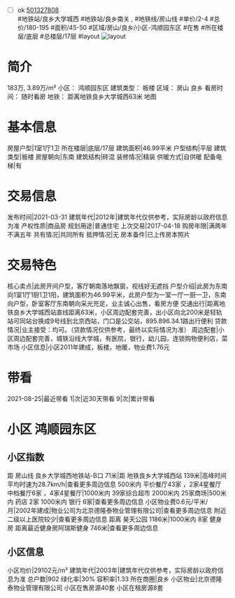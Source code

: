 - [ ] ok [501327808](https://bj.5i5j.com/ershoufang/501327808.html)  
 #地铁站/良乡大学城西 #地铁站/良乡南关 ,  #地铁线/房山线
#单价/2-4 #总价/180-195 #面积/45-50   #区域/房山/良乡/小区-鸿顺园东区 #在售 #所在楼层/底层 #总楼层/17层 #layout 
![layout](http://image2a.5i5j.com/bdir/layout/416096.jpg_P5.jpg) 
# 简介 
 183万,  3.89万/m² 
小区： 鸿顺园东区
建筑类型： 板楼
区域： 房山 良乡
看房时间： 随时看房
地铁： 距离地铁良乡大学城西63米 地图
# 基本信息 
 房屋户型|1室1厅1卫
所在楼层|底层/17层
建筑面积|46.99平米
户型结构|平层
建筑类型|板楼
房屋朝向|东南
建筑结构|砖混
装修情况|精装
供暖方式|自供暖
配备电梯|有
# 交易信息 
 发布时间|2021-03-31
建筑年代|2012年|建筑年代仅供参考，实际房龄以政府信息为准
产权性质|商品房
规划用途|普通住宅
上次交易|2017-04-18
购房年限|满两年不满五年
共有情况|共同所有
抵押情况|无
房本备件|已上传房本照片
# 交易特色 
 核心卖点|此房开间户型，客厅朝南落地飘窗，视线好无遮挡
户型介绍|此房为东南向1室1厅1厨1卫1阳，建筑面积为46.99平米，此房户型为一室一厅一厨一卫，东南向户型，卧室客厅东南朝向采光充足，业主诚心出售，看房方便
交通出行|距离地铁良乡大学城西站直线距离63米，小区周边配套完善，出小区向北200米是轻轨站可同站台换成9号线到北京西站，门口是公交站，895.896.34.1路出行便利
贷款情况|业主接受：均可。（贷款情况仅供参考，最终以实际情况为准）
周边配套|小区周边配套完善，城铁沿线大学城，有医院，银行，幼儿园，连锁购物便利店，菜市场
小区信息|小区2011年建成，板楼，地暖，物业费1.76元
# 带看 
 2021-08-25|最近带看	 1|次|近30天带看	 9|次|累计带看
# 小区 鸿顺园东区
## 小区指数 
 距 房山线 良乡大学城西地铁站-B口 71米|距 地铁良乡大学城西站 139米|高峰时间平均时速为28.7km/h|查看更多周边信息
500米内 平价餐厅43家 ，2家4星餐厅
中档餐厅6家 ，4家4星餐厅|1000米内 39家综合超市
2000米内 25家商场|500米内 药店 2家
1000米内 银行 6家|查看更多周边信息
小区物业费0.6元/平米/月|2002年建成|物业公司为北京德隆泰物业管理有限公司|查看更多周边信息
附近二级以上医院较少|查看更多周边信息
距离 昊天公园 1186米|1000米内 8家 健身房
距离最近健身房阿瑞斯健身 746米|查看更多周边信息
## 小区信息 
 小区均价|29102元/m²
建筑年代|2003年|建筑年代仅供参考，实际房龄以政府信息为准
总户数|902
绿化率|30%
容积率|1.33
所在商圈|良乡
小区物业|北京德隆泰物业管理有限公司
小区在售房源40套
小区在租房源8套
